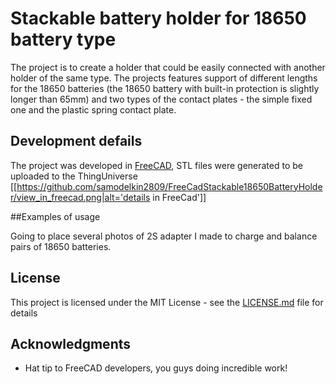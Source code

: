 # Stackable battery holder for 18650 battery type

The project is to create a holder that could be easily connected with another holder of the same type. The projects features support of different lengths for the 18650 batteries (the 18650 battery with built-in protection is slightly longer than 65mm) and two types of the contact plates - the simple fixed one and the plastic spring contact plate.

## Development defails

The project was developed in [FreeCAD](https://www.freecadweb.org/), STL files were generated to be uploaded to the ThingUniverse
[[https://github.com/samodelkin2809/FreeCadStackable18650BatteryHolder/view_in_freecad.png|alt='details in FreeCad']]

##Examples of usage

Going to place several photos of 2S adapter I made to charge and balance pairs of 18650 batteries.

## License

This project is licensed under the MIT License - see the [LICENSE.md](LICENSE.md) file for details


## Acknowledgments

* Hat tip to FreeCAD developers, you guys doing incredible work!